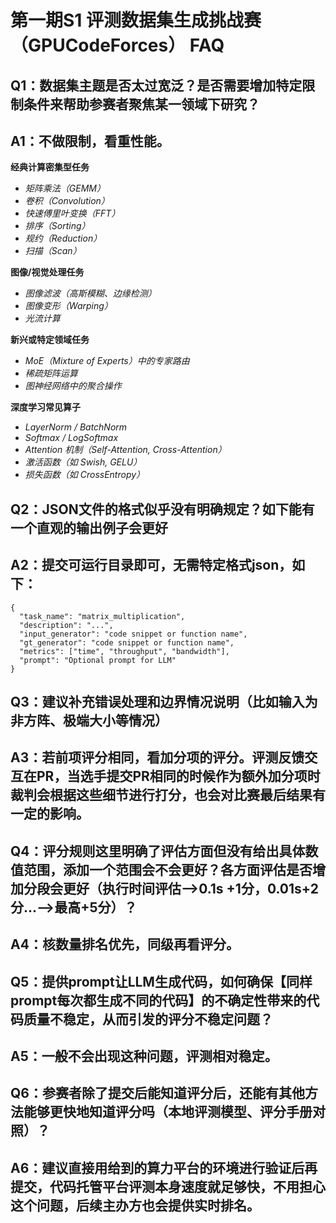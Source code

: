 # 第一期S1 评测数据集生成挑战赛（GPUCodeForces） FAQ

## Q1：数据集主题是否太过宽泛？是否需要增加特定限制条件来帮助参赛者聚焦某一领域下研究？

## A1：不做限制，看重性能。

**经典计算密集型任务** 
* _矩阵乘法（GEMM）_
* _卷积（Convolution）_
* _快速傅里叶变换（FFT）_
* _排序（Sorting）_
* _规约（Reduction）_
* _扫描（Scan）_

**图像/视觉处理任务** 

* _图像滤波（高斯模糊、边缘检测）_
* _图像变形（Warping）_
* _光流计算_

**新兴或特定领域任务** 

* _MoE（Mixture of Experts）中的专家路由_
* _稀疏矩阵运算_
* _图神经网络中的聚合操作_

**深度学习常见算子** 

* _LayerNorm / BatchNorm_
* _Softmax / LogSoftmax_
* _Attention 机制（Self-Attention, Cross-Attention）_
* _激活函数（如 Swish, GELU）_
* _损失函数（如 CrossEntropy）_

## Q2：JSON文件的格式似乎没有明确规定？如下能有一个直观的输出例子会更好

## A2：提交可运行目录即可，无需特定格式json，如下：

```plaintext
{
  "task_name": "matrix_multiplication",
  "description": "...",
  "input_generator": "code snippet or function name",
  "gt_generator": "code snippet or function name",
  "metrics": ["time", "throughput", "bandwidth"],
  "prompt": "Optional prompt for LLM"
}
```

## Q3：建议补充错误处理和边界情况说明（比如输入为非方阵、极端大小等情况）

## A3：若前项评分相同，看加分项的评分。评测反馈交互在PR，当选手提交PR相同的时候作为额外加分项时裁判会根据这些细节进行打分，也会对比赛最后结果有一定的影响。

## Q4：评分规则这里明确了评估方面但没有给出具体数值范围，添加一个范围会不会更好？各方面评估是否增加分段会更好（执行时间评估-->0.1s +1分，0.01s+2分...-->最高+5分）？

## A4：核数量排名优先，同级再看评分。

## Q5：提供prompt让LLM生成代码，如何确保【同样prompt每次都生成不同的代码】的不确定性带来的代码质量不稳定，从而引发的评分不稳定问题？

## A5：一般不会出现这种问题，评测相对稳定。

## Q6：参赛者除了提交后能知道评分后，还能有其他方法能够更快地知道评分吗（本地评测模型、评分手册对照）？

## A6：建议直接用给到的算力平台的环境进行验证后再提交，代码托管平台评测本身速度就足够快，不用担心这个问题，后续主办方也会提供实时排名。